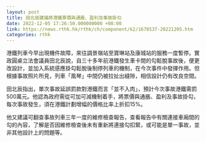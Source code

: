 ```yaml
---
layout: post
title: 田北辰建議將港鐵票價與通脹、盈利及事故掛勾
date: 2022-12-05 17:26:50.000000000 +08:00
link: https://news.rthk.hk/rthk/ch/component/k2/1678537-20221205.htm
categories: rthk
---
```


港鐵列車今早出現機件故障，來往調景嶺站至寶琳站及康城站的服務一度暫停。實政圓桌立法會議員田北辰說，自三十多年前港鐵發生車卡間的勾鬆脫事故後，便更改設計，並加入系統感應掛勾鬆脫後制停列車的機制，在今次事件中發揮作用。但根據事故照片所見，列車「風琴」中間仍被拉扯出縫隙，相信設計仍有改良空間。

田北辰指出，單次事故延誤罰款對港鐵而言「並不入肉」，預計今次事故港鐵需罰500萬元。他認為政府需從可加可減機制着手，將票價與通脹、盈利及事故掛勾，每次事故發生，須在港鐵計劃增幅的價格比率上折扣15%。

他又建議可翻查事故列車三年一度的維修檢查報告，查看報告中有關連接車廂間的勾的內容，了解是否因維修檢查後未有重新將連接勾扣緊，或可能是單一事故，並非其他設計上的問題等。
